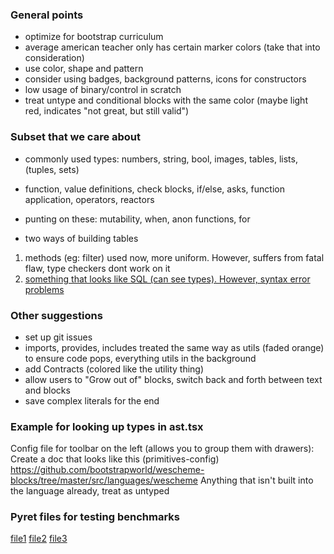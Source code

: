 
### General points
- optimize for bootstrap curriculum
- average american teacher only has certain marker colors (take that into consideration)
- use color, shape and pattern
- consider using badges, background patterns, icons for constructors
- low usage of binary/control in scratch
- treat untype and conditional blocks with the same color (maybe light red, indicates "not great, but still valid")

### Subset that we care about
- commonly used types: numbers, string, bool, images, tables, lists, (tuples, sets)
- function, value definitions, check blocks, if/else, asks, function application, operators, reactors
- punting on these: mutability, when, anon functions, for

- two ways of building tables
1. methods (eg: filter) used now, more uniform. However, suffers from fatal flaw, type checkers dont work on it
2. [something that looks like SQL (can see types). However, syntax error problems](https://code.pyret.org/editor#share=1qhWbxdU4svyBEW7LlT2eGSZxDUk18wtb&v=1599623)
	

### Other suggestions
- set up git issues
- imports, provides, includes treated the same way as utils (faded orange) to ensure code pops, everything utils in the background
- add Contracts (colored like the utility thing)
- allow users to "Grow out of" blocks, switch back and forth between text and blocks
- save complex literals for the end

### Example for looking up types in ast.tsx
Config file for toolbar on the left (allows you to group them with drawers): 
Create a doc that looks like this (primitives-config)
	https://github.com/bootstrapworld/wescheme-blocks/tree/master/src/languages/wescheme
Anything that isn't built into the language already, treat as untyped


### Pyret files for testing benchmarks
[file1](https://code.pyret.org/editor#share=1-qNe5C9dhIQMtEis5cVbyXzSCLu4VhNN&v=1599623)
[file2](https://code.pyret.org/editor#share=1IDmNL5ysgh3L4IGry7P3dMgiw1woZBW4&v=1599623)
[file3](https://code.pyret.org/editor#share=1qhWbxdU4svyBEW7LlT2eGSZxDUk18wtb&v=1599623)

